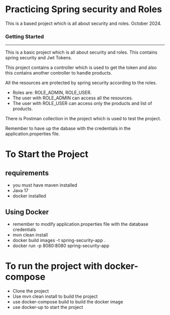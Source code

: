 
# Practicing Spring security and Roles
This is a based project which is all about security and roles. October 2024.
### Getting Started

** **

This is a basic project which is all about security and roles. This contains 
spring security and Jwt Tokens. 

This project contains a controller which is used to get the token and also this contains
another controller to handle products.

All the resources are protected by spring security according to the roles.

- Roles are:  ROLE_ADMIN, ROLE_USER.
- The user with ROLE_ADMIN can access all the resources.
- The user with ROLE_USER can access only the products and list of products.

There is Postman collection in the project which is used to test the project.

Remember to have up the dabase with the credentials in the application.properties file.

# To Start the Project
## requirements

- you must have maven installed
- Java 17
- docker installed

## Using Docker
- remember to modify application.properties file with the database credentials
- mvn clean install
- docker build images -t spring-security-app .
- docker run -p 8080:8080 spring-security-app

# To run the project with docker-compose
- Clone the project
- Use mvn clean install to build the project
- use docker-compose build to build the docker image
- use docker-up to start the project




